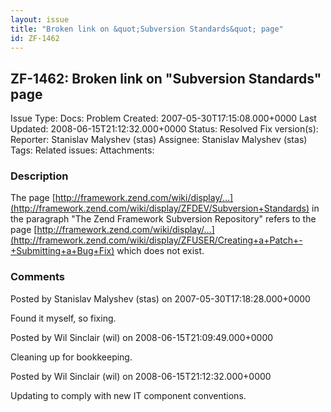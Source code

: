 ```yaml
---
layout: issue
title: "Broken link on &quot;Subversion Standards&quot; page"
id: ZF-1462
---
```


ZF-1462: Broken link on "Subversion Standards" page
---------------------------------------------------

 Issue Type: Docs: Problem Created: 2007-05-30T17:15:08.000+0000 Last Updated: 2008-06-15T21:12:32.000+0000 Status: Resolved Fix version(s): 
 Reporter:  Stanislav Malyshev (stas)  Assignee:  Stanislav Malyshev (stas)  Tags: 
 Related issues: 
 Attachments: 
### Description

The page [http://framework.zend.com/wiki/display/…](http://framework.zend.com/wiki/display/ZFDEV/Subversion+Standards) in the paragraph "The Zend Framework Subversion Repository" refers to the page [http://framework.zend.com/wiki/display/…](http://framework.zend.com/wiki/display/ZFUSER/Creating+a+Patch+-+Submitting+a+Bug+Fix) which does not exist.

 

 

### Comments

Posted by Stanislav Malyshev (stas) on 2007-05-30T17:18:28.000+0000

Found it myself, so fixing.

 

 

Posted by Wil Sinclair (wil) on 2008-06-15T21:09:49.000+0000

Cleaning up for bookkeeping.

 

 

Posted by Wil Sinclair (wil) on 2008-06-15T21:12:32.000+0000

Updating to comply with new IT component conventions.

 

 